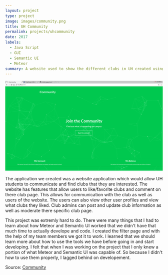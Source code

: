 ```yaml
---
layout: project
type: project
image: images/community.png
title: UH Community
permalink: projects/uhcommunity
date: 2017
labels:
  - Java Script
  - GUI
  - Semantic UI
  - Meteor
summary: A website used to show the different clubs in UH created using Meteor and Semantic UI. 
---
```


<img class="ui image" src="/images/landing.png">

The application we created was a website application which would allow UH students to communicate and find clubs that they are interested. The website has features that allow users to like/favorite clubs and comment on there club page. This allows for communication with the club as well as users of the website. The users can also view other user profiles and view what clubs they liked. Club admins can post and update club information as well as moderate there specific club page. 

This project was extremly hard to do. There were many things that I had to learn about how Meteor and Semantic UI worked that we didn't have that much time to actually develope and code. I created the filter page and with the help of my team members we got it to work. I learned that we should learn more about how to use the tools we have before going in and start developing. I felt that when I was working on the project that I only knew a portion of what Meteor and Semantic UI was capable of. So because I didn't how to use them properly, I lagged behind on developement.

Source: <a href="https://github.com/uhcommunity/Community"></i>Community</a>

